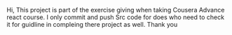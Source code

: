 Hi, 
This project is part of the exercise giving when taking Cousera Advance react course.
I only commit and push Src code for does who need to check it for guidline in compleing there project as well.
Thank you
